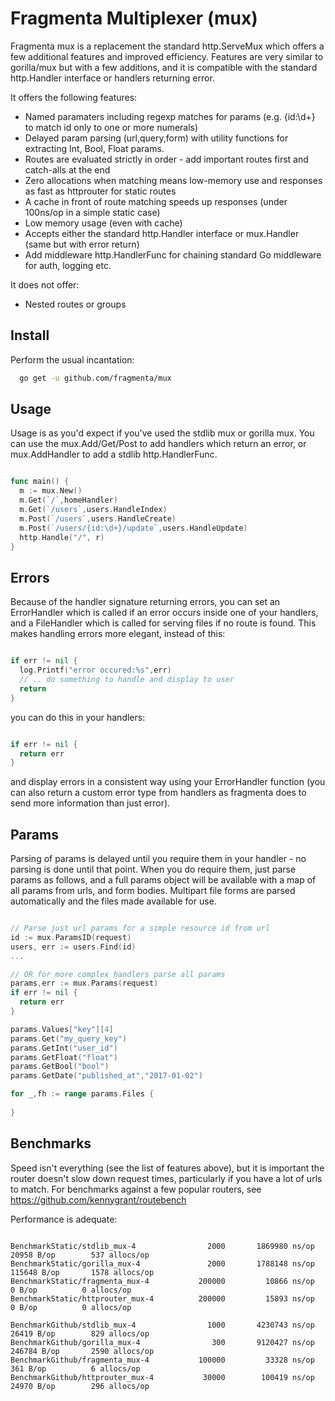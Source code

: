 # Fragmenta Multiplexer (mux)

Fragmenta mux is a replacement the standard http.ServeMux which offers a few additional features and improved efficiency. Features are very similar to gorilla/mux but with a few additions, and it is compatible with the standard http.Handler interface or handlers returning error.  

It offers the following features:

* Named paramaters including regexp matches for params (e.g. {id:\d+} to match id only to one or more numerals)
* Delayed param parsing (url,query,form) with utility functions for extracting Int, Bool, Float params. 
* Routes are evaluated strictly in order - add important routes first and catch-alls at the end 
* Zero allocations when matching means low-memory use and responses as fast as httprouter for static routes
* A cache in front of route matching speeds up responses (under 100ns/op in a simple static case)
* Low memory usage (even with cache) 
* Accepts either the standard http.Handler interface or mux.Handler (same but with error return)
* Add middleware http.HandlerFunc for chaining standard Go middleware for auth, logging etc.

It does not offer:

* Nested routes or groups 


## Install 

Perform the usual incantation: 

```sh
  go get -u github.com/fragmenta/mux
```

## Usage 

Usage is as you'd expect if you've used the stdlib mux or gorilla mux. You can use the mux.Add/Get/Post to add handlers which return an error, or mux.AddHandler to add a stdlib http.HandlerFunc.

```go

func main() {
  m := mux.New()
  m.Get(`/`,homeHandler)
  m.Get(`/users`,users.HandleIndex)
  m.Post(`/users`,users.HandleCreate)
  m.Post(`/users/{id:\d+}/update`,users.HandleUpdate)
  http.Handle("/", r)
}


```

## Errors

Because of the handler signature returning errors, you can set an ErrorHandler which is called if an error occurs inside one of your handlers, and a FileHandler which is called for serving files if no route is found. This makes handling errors more elegant, instead of this:


```go

if err != nil {
  log.Printf("error occured:%s",err)
  // .. do something to handle and display to user
  return 
}

```

you can do this in your handlers: 

```go

if err != nil {
  return err
}

```

and display errors in a consistent way using your ErrorHandler function (you can also return a custom error type from handlers as fragmenta does to send more information than just error).


## Params

Parsing of params is delayed until you require them in your handler - no parsing is done until that point. When you do require them, just parse params as follows, and a full params object will be available with a map of all params from urls, and form bodies. Multipart file forms are parsed automatically and the files made available for use. 

```go

// Parse just url params for a simple resource id from url 
id := mux.ParamsID(request)
users, err := users.Find(id)
...

// OR for more complex handlers parse all params 
params,err := mux.Params(request)
if err != nil {
  return err
}

params.Values["key"][4]
params.Get("my_query_key")
params.GetInt("user_id")
params.GetFloat("float")
params.GetBool("bool")
params.GetDate("published_at","2017-01-02")

for _,fh := range params.Files {
  
}

```

## Benchmarks 

Speed isn't everything (see the list of features above), but it is important the router doesn't slow down request times, particularly if you have a lot of urls to match. For benchmarks against a few popular routers, see https://github.com/kennygrant/routebench

Performance is adequate:

```

BenchmarkStatic/stdlib_mux-4                2000       1869980 ns/op       20958 B/op        537 allocs/op
BenchmarkStatic/gorilla_mux-4               2000       1788148 ns/op      115648 B/op       1578 allocs/op
BenchmarkStatic/fragmenta_mux-4           200000         10866 ns/op           0 B/op          0 allocs/op
BenchmarkStatic/httprouter_mux-4          200000         15893 ns/op           0 B/op          0 allocs/op

BenchmarkGithub/stdlib_mux-4                1000       4230743 ns/op       26419 B/op        829 allocs/op
BenchmarkGithub/gorilla_mux-4                300       9120427 ns/op      246784 B/op       2590 allocs/op
BenchmarkGithub/fragmenta_mux-4           100000         33328 ns/op         361 B/op          6 allocs/op
BenchmarkGithub/httprouter_mux-4           30000        100419 ns/op       24970 B/op        296 allocs/op

```


